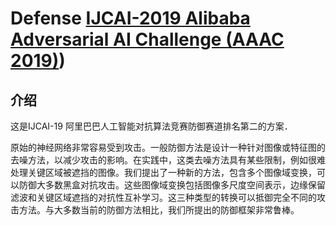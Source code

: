 # Defense [IJCAI-2019 Alibaba Adversarial AI Challenge (AAAC 2019)](https://tianchi.aliyun.com/markets/tianchi/ijcai2019))

## 介绍

这是IJCAI-19 阿里巴巴人工智能对抗算法竞赛防御赛道排名第二的方案．

原始的神经网络非常容易受到攻击。一般防御方法是设计一种针对图像或特征图的去噪方法，以减少攻击的影响。在实践中，这类去噪方法具有某些限制，例如很难处理关键区域被遮挡的图像。我们提出了一种新的方法，包含多个图像域变换，可以防御大多数黑盒对抗攻击。这些图像域变换包括图像多尺度空间表示，边缘保留滤波和关键区域遮挡的对抗性互补学习。这三种类型的转换可以抵御完全不同的攻击方法。与大多数当前的防御方法相比，我们所提出的防御框架非常鲁棒。







